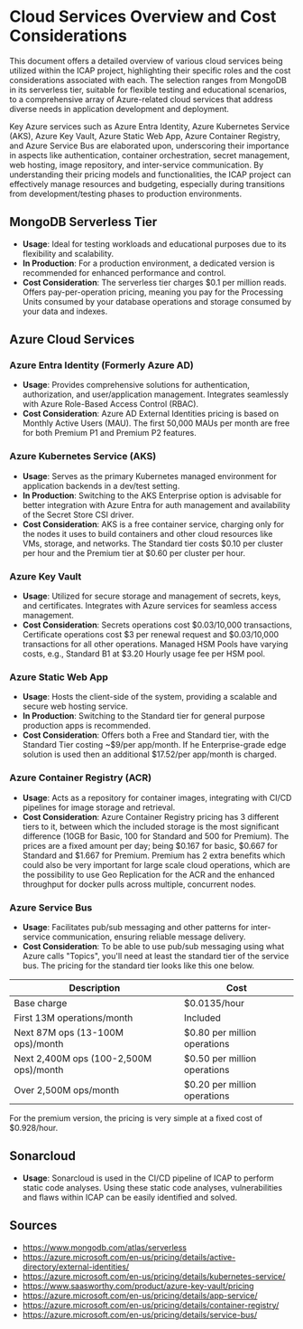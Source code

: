 # Cloud Services Overview and Cost Considerations
This document offers a detailed overview of various cloud services being utilized within the ICAP project, highlighting their specific roles and the cost considerations associated with each. The selection ranges from MongoDB in its serverless tier, suitable for flexible testing and educational scenarios, to a comprehensive array of Azure-related cloud services that address diverse needs in application development and deployment.

Key Azure services such as Azure Entra Identity, Azure Kubernetes Service (AKS), Azure Key Vault, Azure Static Web App, Azure Container Registry, and Azure Service Bus are elaborated upon, underscoring their importance in aspects like authentication, container orchestration, secret management, web hosting, image repository, and inter-service communication. By understanding their pricing models and functionalities, the ICAP project can effectively manage resources and budgeting, especially during transitions from development/testing phases to production environments.

## MongoDB Serverless Tier
- **Usage**: Ideal for testing workloads and educational purposes due to its flexibility and scalability.
- **In Production**: For a production environment, a dedicated version is recommended for enhanced performance and control.
- **Cost Consideration**: The serverless tier charges $0.1 per million reads. Offers pay-per-operation pricing, meaning you pay for the Processing Units consumed by your database operations and storage consumed by your data and indexes.

## Azure Cloud Services

### Azure Entra Identity (Formerly Azure AD)
- **Usage**: Provides comprehensive solutions for authentication, authorization, and user/application management. Integrates seamlessly with Azure Role-Based Access Control (RBAC).
- **Cost Consideration**: Azure AD External Identities pricing is based on Monthly Active Users (MAU). The first 50,000 MAUs per month are free for both Premium P1 and Premium P2 features.

### Azure Kubernetes Service (AKS)
- **Usage**: Serves as the primary Kubernetes managed environment for application backends in a dev/test setting.
- **In Production**: Switching to the AKS Enterprise option is advisable for better integration with Azure Entra for auth management and availability of the Secret Store CSI driver.
- **Cost Consideration**: AKS is a free container service, charging only for the nodes it uses to build containers and other cloud resources like VMs, storage, and networks. The Standard tier costs $0.10 per cluster per hour and the Premium tier at $0.60 per cluster per hour.

### Azure Key Vault
- **Usage**: Utilized for secure storage and management of secrets, keys, and certificates. Integrates with Azure services for seamless access management.
- **Cost Consideration**: Secrets operations cost $0.03/10,000 transactions, Certificate operations cost $3 per renewal request and $0.03/10,000 transactions for all other operations. Managed HSM Pools have varying costs, e.g., Standard B1 at $3.20 Hourly usage fee per HSM pool.

### Azure Static Web App
- **Usage**: Hosts the client-side of the system, providing a scalable and secure web hosting service.
- **In Production**: Switching to the Standard tier for general purpose production apps is recommended.
- **Cost Consideration**: Offers both a Free and Standard tier, with the Standard Tier costing ~$9/per app/month. If he Enterprise-grade edge solution is used then an additional $17.52/per app/month is charged.


### Azure Container Registry (ACR)
- **Usage**: Acts as a repository for container images, integrating with CI/CD pipelines for image storage and retrieval.
- **Cost Consideration**: Azure Container Registry pricing has 3 different tiers to it, between which the included storage is the most significant difference (10GB for Basic, 100 for Standard and 500 for Premium). The prices are a fixed amount per day; being $0.167 for basic, $0.667 for Standard and $1.667 for Premium. Premium has 2 extra benefits which could also be very important for large scale cloud operations, which are the possibility to use Geo Replication for the ACR and the enhanced throughput for docker pulls across multiple, concurrent nodes.

### Azure Service Bus
- **Usage**: Facilitates pub/sub messaging and other patterns for inter-service communication, ensuring reliable message delivery.
- **Cost Consideration**: To be able to use pub/sub messaging using what Azure calls "Topics", you'll need at least the standard tier of the service bus. The pricing for the standard tier looks like this one below.


| Description                             | Cost                         |
|-----------------------------------------|------------------------------|
| Base charge                             | $0.0135/hour                 |
| First 13M operations/month              | Included                     |
| Next 87M ops (13-100M ops)/month        | $0.80 per million operations |
| Next 2,400M ops (100-2,500M ops)/month  | $0.50 per million operations |
| Over 2,500M ops/month                   | $0.20 per million operations |

For the premium version, the pricing is very simple at a fixed cost of $0.928/hour.

## Sonarcloud 
- **Usage**: Sonarcloud is used in the CI/CD pipeline of ICAP to perform static code analyses. Using these static code analyses, vulnerabilities and flaws within ICAP can be easily identified and solved.

## Sources
- https://www.mongodb.com/atlas/serverless
- https://azure.microsoft.com/en-us/pricing/details/active-directory/external-identities/
- https://azure.microsoft.com/en-us/pricing/details/kubernetes-service/
- https://www.saasworthy.com/product/azure-key-vault/pricing
- https://azure.microsoft.com/en-us/pricing/details/app-service/
- https://azure.microsoft.com/en-us/pricing/details/container-registry/
- https://azure.microsoft.com/en-us/pricing/details/service-bus/
